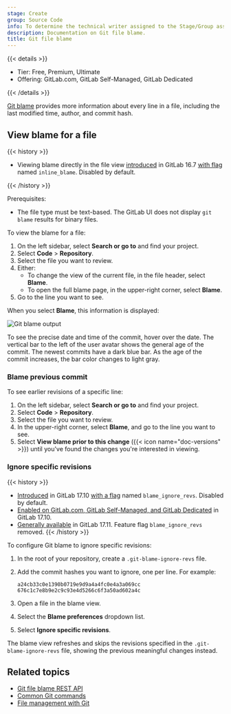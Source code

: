 ```yaml
---
stage: Create
group: Source Code
info: To determine the technical writer assigned to the Stage/Group associated with this page, see https://handbook.gitlab.com/handbook/product/ux/technical-writing/#assignments
description: Documentation on Git file blame.
title: Git file blame
---
```


{{< details >}}

- Tier: Free, Premium, Ultimate
- Offering: GitLab.com, GitLab Self-Managed, GitLab Dedicated

{{< /details >}}

[Git blame](https://git-scm.com/docs/git-blame) provides more information
about every line in a file, including the last modified time, author, and
commit hash.

## View blame for a file

{{< history >}}

- Viewing blame directly in the file view [introduced](https://gitlab.com/gitlab-org/gitlab/-/issues/430950) in GitLab 16.7 [with flag](../../../../administration/feature_flags/_index.md) named `inline_blame`. Disabled by default.

{{< /history >}}

Prerequisites:

- The file type must be text-based. The GitLab UI does not display
  `git blame` results for binary files.

To view the blame for a file:

1. On the left sidebar, select **Search or go to** and find your project.
1. Select **Code** > **Repository**.
1. Select the file you want to review.
1. Either:
   - To change the view of the current file, in the file header, select **Blame**.
   - To open the full blame page, in the upper-right corner, select **Blame**.
1. Go to the line you want to see.

When you select **Blame**, this information is displayed:

![Git blame output](img/file_blame_output_v16_6.png "Blame button output")

To see the precise date and time of the commit, hover over the date. The vertical bar
to the left of the user avatar shows the general age of the commit. The newest
commits have a dark blue bar. As the age of the commit increases, the bar color
changes to light gray.

### Blame previous commit

To see earlier revisions of a specific line:

1. On the left sidebar, select **Search or go to** and find your project.
1. Select **Code** > **Repository**.
1. Select the file you want to review.
1. In the upper-right corner, select **Blame**, and go to the line you want to see.
1. Select **View blame prior to this change** ({{< icon name="doc-versions" >}})
   until you've found the changes you're interested in viewing.

### Ignore specific revisions

{{< history >}}

- [Introduced](https://gitlab.com/gitlab-org/gitlab/-/issues/514684) in GitLab 17.10 [with a flag](../../../../administration/feature_flags/_index.md) named `blame_ignore_revs`. Disabled by default.
- [Enabled on GitLab.com, GitLab Self-Managed, and GitLab Dedicated](https://gitlab.com/gitlab-org/gitlab/-/issues/514325) in GitLab 17.10.
- [Generally available](https://gitlab.com/gitlab-org/gitlab/-/issues/525095) in GitLab 17.11. Feature flag `blame_ignore_revs` removed.
{{< /history >}}

To configure Git blame to ignore specific revisions:

1. In the root of your repository, create a `.git-blame-ignore-revs` file.
1. Add the commit hashes you want to ignore, one per line.
   For example:

   ```plaintext
   a24cb33c0e1390b0719e9d9a4a4fc0e4a3a069cc
   676c1c7e8b9e2c9c93e4d5266c6f3a50ad602a4c
   ```

1. Open a file in the blame view.
1. Select the **Blame preferences** dropdown list.
1. Select **Ignore specific revisions**.

The blame view refreshes and skips the revisions specified in the `.git-blame-ignore-revs` file,
showing the previous meaningful changes instead.

## Related topics

- [Git file blame REST API](../../../../api/repository_files.md#get-file-blame-from-repository)
- [Common Git commands](../../../../topics/git/commands.md)
- [File management with Git](../../../../topics/git/file_management.md)
